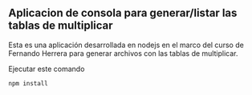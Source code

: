 

## Aplicacion de consola para generar/listar las tablas de multiplicar

Esta es una aplicación desarrollada en nodejs en el marco del curso de Fernando Herrera para generar archivos con las tablas de multiplicar.

Ejecutar este comando

```
npm install
```